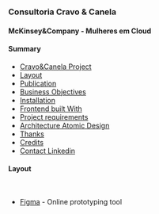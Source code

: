 ### Consultoria Cravo & Canela 
   #### McKinsey&Company - Mulheres em Cloud



#### Summary

  - [Cravo&Canela Project](#cravo-canela-project)
  - [Layout](#layout)
  - [Publication ](#publication)
  - [Business Objectives](#business-objectives)
  - [Installation](#installation) 
  - [Frontend built With ](#frontend-built-with)
  - [Project requirements](#project-requirements)  
  - [Architecture Atomic Design](#architecture-atomic-design) 
  - [Thanks](#thanks)
  - [Credits](#credits)
  - [Contact Linkedin](#contact-linkedin)
 




#### Layout

 <br/>

  - [Figma](https://www.figma.com/file/5Bh3kQpsM3wOOJjP7bu370/Projeto-Consultoria-Cravo-%26-Canela?node-id=27%3A387) - Online prototyping tool

<br/>
